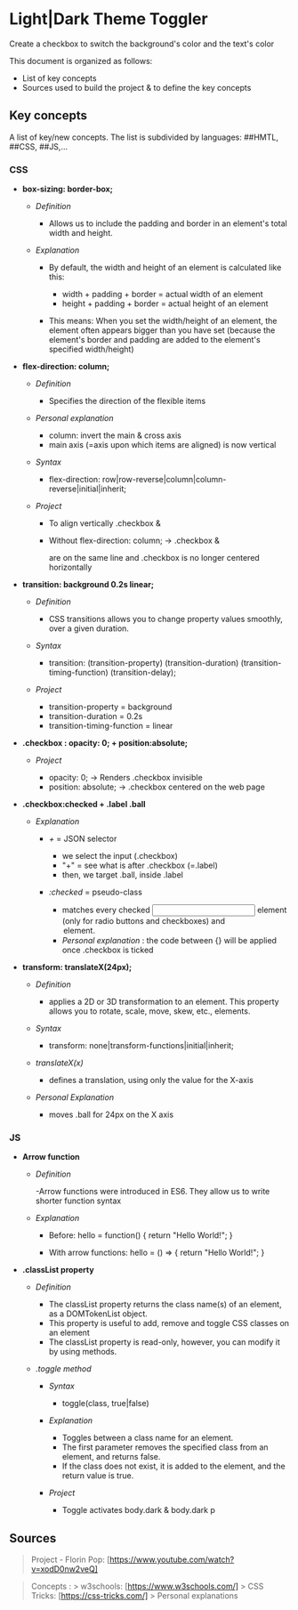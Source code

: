 # Light|Dark Theme Toggler
Create a checkbox to switch the background's color and the text's color

This document is organized as follows:
- List of key concepts
- Sources used to build the project & to define the key concepts

## Key concepts
A list of key/new concepts. The list is subdivided by languages: ##HMTL, ##CSS, ##JS,...

### CSS

- **box-sizing: border-box;**

    - *Definition*

        - Allows us to include the padding and border in an element's total width and height.

    - *Explanation*

        - By default, the width and height of an element is calculated like this:
            - width + padding + border = actual width of an element
            - height + padding + border = actual height of an element

        - This means: When you set the width/height of an element, the element often appears bigger than you have set (because the element's border and padding are added to the element's specified width/height)

- **flex-direction: column;**

    - *Definition*

        - Specifies the direction of the flexible items

    - *Personal explanation*

        - column: invert the main & cross axis
        - main axis (=axis upon which items are aligned) is now vertical

    - *Syntax*

        - flex-direction: row|row-reverse|column|column-reverse|initial|inherit;

    - *Project*

        - To align vertically .checkbox & <p>
        - Without flex-direction: column; -> .checkbox & <p> are on the same line and .checkbox is no longer centered horizontally

- **transition: background 0.2s linear;**

    - *Definition*

        - CSS transitions allows you to change property values smoothly, over a given duration.

    - *Syntax*

        - transition: (transition-property) (transition-duration) (transition-timing-function) (transition-delay);

    - *Project*

        - transition-property = background
        - transition-duration = 0.2s
        - transition-timing-function = linear

- **.checkbox : opacity: 0; + position:absolute;**

    - *Project*

        - opacity: 0; -> Renders .checkbox invisible
        - position: absolute; -> .checkbox centered on the web page

- **.checkbox:checked + .label .ball**

    - *Explanation*

        - *+* = JSON selector
            - we select the input (.checkbox)
            - "+" = see what is after .checkbox (=.label)
            - then, we target .ball, inside .label

        - *:checked* = pseudo-class
            - matches every checked <input> element (only for radio buttons and checkboxes) and <option> element.
            - *Personal explanation* : the code between {} will be applied once .checkbox is ticked

- **transform: translateX(24px);**

    - *Definition*

        - applies a 2D or 3D transformation to an element. This property allows you to rotate, scale, move, skew, etc., elements.

    - *Syntax*

        - transform: none|transform-functions|initial|inherit;

    - *translateX(x)*

        - defines a translation, using only the value for the X-axis

    - *Personal Explanation*

        - moves .ball for 24px on the X axis

### JS

- **Arrow function**

    - *Definition*

        -Arrow functions were introduced in ES6. They allow us to write shorter function syntax

    - *Explanation*

        - Before:
            hello = function() {
                return "Hello World!";
            }

        - With arrow functions:
            hello = () => {
                return "Hello World!";
            }

- **.classList property**

    - *Definition*

        - The classList property returns the class name(s) of an element, as a DOMTokenList object. 
        - This property is useful to add, remove and toggle CSS classes on an element
        - The classList property is read-only, however, you can modify it by using methods.

    - *.toggle method*

        - *Syntax*
            - toggle(class, true|false)
        
        - *Explanation*
            - Toggles between a class name for an element.
            - The first parameter removes the specified class from an element, and returns false.
            - If the class does not exist, it is added to the element, and the return value is true.

        - *Project*
            - Toggle activates body.dark & body.dark p


## Sources
> Project - Florin Pop: [https://www.youtube.com/watch?v=xodD0nw2veQ]

> Concepts :
    > w3schools: [https://www.w3schools.com/] 
    > CSS Tricks: [https://css-tricks.com/]
    > Personal explanations